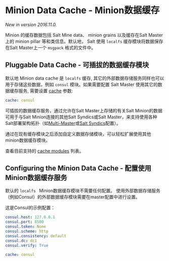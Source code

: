 # Minion Data Cache - Minion数据缓存

*New in version 2016.11.0.*

Minion 的缓存数据包括 Salt Mine data、 minion grains 以及缓存在Salt Master上的 minion pillar 等和类信息。默认地， Salt 使用 `localfs` 缓存模块将数据保存在Salt Master上一个 `msgpack` 格式的文件中。

## Pluggable Data Cache - 可插拔的数据缓存模块

默认地 Minion data cache 是 `localfs` 缓存, 其它的外部数据存储服务同样也可以用于存储这些数据，例如 `consul` 模块。如果需要配置 Salt Master 使用其它的数据缓存服务, 需要设置 [cache](https://docs.saltstack.com/en/latest/ref/configuration/master.html#std:conf_master-cache) 参数:
```yaml
cache: consul
```
可插拔的数据缓存服务，通过允许在Salt Master上存储的有关Salt Minion的数据可用于与Salt Minion连接的其他Salt Syndics或Salt Master，来支持使用各种Salt部署架构拓扑（如[Multi-Master](https://github.com/watermelonbig/SaltStack-Chinese-ManualBook/blob/master/chapter20/20-2.MULTI-MASTER-TUTORIAL-Multimaster架构的配置教程.md)或[Salt Syndics](https://github.com/watermelonbig/SaltStack-Chinese-ManualBook/blob/master/chapter20/20-4.SALT-SYNDIC-Salt分区管理.md)配置）。

通过在现有缓存模块之后添加自定义数据存储模块，可以轻松扩展使用其他minion数据缓存模块。

查看目前支持的 [cache modules](https://docs.saltstack.com/en/latest/ref/cache/all/index.html#all-salt-cache) 列表。

## Configuring the Minion Data Cache - 配置使用Minion数据缓存服务

默认的 `localfs ` Minion数据缓存模块不需要任何配置。 使用外部数据存储服务（例如Consul）的外部数据缓存模块需要在master配置中进行设置。

这是Consul的示例配置：
```yaml
consul.host: 127.0.0.1
consul.port: 8500
consul.token: None
consul.scheme: http
consul.consistency: default
consul.dc: dc1
consul.verify: True

cache: consul
```

